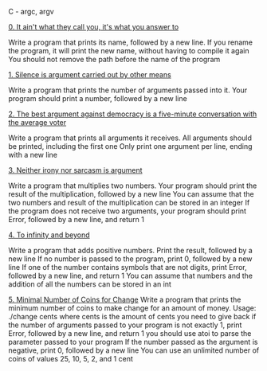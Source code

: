 C - argc, argv

[0. It ain't what they call you, it's what you answer to](0-whatsmyname.c)
		
Write a program that prints its name, followed by a new line.
If you rename the program, it will print the new name, without having to compile it again
You should not remove the path before the name of the program
		
[1. Silence is argument carried out by other means](1-args.c)
		
Write a program that prints the number of arguments passed into it.
Your program should print a number, followed by a new line
		
[2. The best argument against democracy is a five-minute conversation with the average voter](2-args.c)
		
Write a program that prints all arguments it receives.
All arguments should be printed, including the first one
Only print one argument per line, ending with a new line
		
[3. Neither irony nor sarcasm is argument](3-mul.c)
		
Write a program that multiplies two numbers.
Your program should print the result of the multiplication, followed by a new line
You can assume that the two numbers and result of the multiplication can be stored in an integer
If the program does not receive two arguments, your program should print Error, followed by a new line, and return 1
		
[4. To infinity and beyond](4-add.c)
		
Write a program that adds positive numbers.
Print the result, followed by a new line
If no number is passed to the program, print 0, followed by a new line
If one of the number contains symbols that are not digits, print Error, followed by a new line, and return 1
You can assume that numbers and the addition of all the numbers can be stored in an int
		
[5. Minimal Number of Coins for Change](100-change.c)
Write a program that prints the minimum number of coins to make change for an amount of money.
Usage: ./change cents
where cents is the amount of cents you need to give back
if the number of arguments passed to your program is not exactly 1, print Error, followed by a new line, and return 1
you should use atoi to parse the parameter passed to your program
If the number passed as the argument is negative, print 0, followed by a new line
You can use an unlimited number of coins of values 25, 10, 5, 2, and 1 cent
